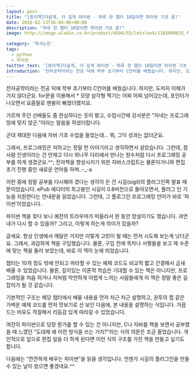 ```yaml
---
layout: post
title: "[종이책]더쉽게, 더 깊게 파이썬 - 하루 한 챕터 10일이면 파이썬 기초 끝!"
date: 2016-02-13T16:04:06+00:00
description: "하루 한 챕터 10일이면 파이썬 기초 끝!"
image: http://image.aladin.co.kr/product/4594/55/letslook/1185890025_f.jpg

category: '독서노트'  
tags: 
  - python
  - 파이썬
twitter_text: '[종이책]더쉽게, 더 깊게 파이썬 - 하루 한 챕터 10일이면 파이썬 기초 끝!'
introduction: '전자공학이라는 전공 덕에 학부 초기부터 C언어를 배웠습니다. 하지만, 도저히 이해가 가지 않더군요. 가르쳐 주던 선배들도 좀 한심하다는 듯이 봤고, 수업시간때 강사분은 &#8220;자네는 프로그래밍에 맞지 않군.&#8221;이라는 말씀을 하셨더랍니다.'
---
```


전자공학이라는 전공 덕에 학부 초기부터 C언어를 배웠습니다. 하지만, 도저히 이해가 가지 않더군요. for문을 이용해서 * 모양 삼각형 찍기는 어찌 어찌 넘어갔는데, 포인터가 나오면서 요즘말로 멘붕이 빠졌더랬지요.

가르쳐 주던 선배들도 좀 한심하다는 듯이 봤고, 수업시간때 강사분은 &#8220;자네는 프로그래밍에 맞지 않군.&#8221;이라는 말씀을 하셨더랍니다.

군대 제대한 다음에 자바 기초 수업을 들었는데&#8230; 뭐, 그닥 성과는 없더군요.

그래서, 프로그래밍은 저하고는 정말 먼 이야기라고 생각하면서 살았습니다. 그런데, 참 사람 인생이라는 건 언제고 다시 외나무 다리에서 만나는 원수처럼 다시 프로그래밍 공부를 하게 생겼군요.^^; 전자책을 향상시키기 위한 자바스크립트는 물론이거니와 편집 초기 진행 중인 새로운 언어들 하며..-_-a 

이런 중에 정말 공부를 다시해야 겠다는 생각이 든 건 시길(sigil)의 플러그인쪽 발표 때문이었습니다. ePub 에디터의 최고봉인 시길이 0.8버전으로 돌아오면서, 플러그 인 기능을 지원한다는 안내문을 읽었습니다. 그런데, 그 플로그인 프로그래밍 언어가 바로 &#8216;파이썬&#8217;이었습니다.

파이썬 책을 찾다 보니 예전의 트라우마가 떠올라서 한 동안 망설이기도 했습니다. 과연 내가 다시 할 수 있을까? 그리고, 이렇게 하는게 의미가 있을까?

글세요. 항상 인생에서 깨달은 거지만 이렇게 고민이 될 때는 먼저 시도해 보는게 낫더군요. 그래서, 과감하게 책을 구입했습니다. 물론, 구입 전에 목차나 서평들을 보고 제 수준에 맞는 책을 둘러 보았는데, 바로 이 책이 눈에 띄었습니다.

챕터는 10개 정도 밖에 안되고 따라할 수 있는 예제 코드도 비교적 짧고 간결해서 금새 배울 수 있었습니다. 물론, 깊이있는 이론적 학습은 기대할 수 있는 책은 아니지만, 프로그래밍을 처음 하거나 저처럼 막연하게 어렵게 느끼는 사람들에게 이 책은 정말 좋은 길잡이가 될 것 같습니다.

기본적인 구조는 해당 챕터에서 배울 내용을 먼저 차근 차근 설명하고, 권투의 잽 같은 가벼운 예제 코드를 먼저 맛보기로 선 보인 다음에, 본 내용을 설명하는 식입니다. 가끔 드는 비유도 적절해서 리듬감 있게 따라갈 수 있었습니다.

여전히 파이썬으로 당장 뭔가를 할 수 있는 건 아니지만, C나 자바를 책을 보면서 공부했을 때 느꼈던 &#8220;도대체 왜 이런 방식을 쓰는 거지?&#8221;라는 식의 의문은 조금 줄었습니다. 개인적으로 앞으로 편집 일을 더 하게 된다면 이런 식의 구조를 가진 책을 만들고 싶기도 합니다. 

다음에는 &#8220;깐깐하게 배우는 파이썬&#8221;을 읽을 생각입니다. 언젠가 시길의 플러그인을 만들 수 있는 날이 왔으면 좋겠네요.^^
